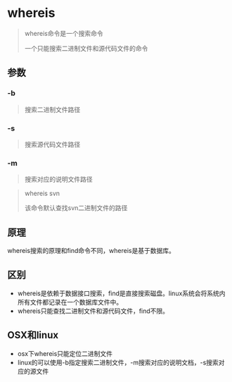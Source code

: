 # whereis

> whereis命令是一个搜索命令
>
> 一个只能搜索二进制文件和源代码文件的命令



## 参数

### -b

> 搜索二进制文件路径



### -s

> 搜索源代码文件路径



### -m

> 搜索对应的说明文件路径



> whereis svn
>
> 该命令默认查找svn二进制文件的路径



## 原理

whereis搜索的原理和find命令不同，whereis是基于数据库。



## 区别

- whereis是依赖于数据接口搜索，find是直接搜索磁盘。linux系统会将系统内所有文件都记录在一个数据库文件中。
- whereis只能查找二进制文件和源代码文件，find不限。



## OSX和linux

- osx下whereis只能定位二进制文件
- linux的可以使用-b指定搜索二进制文件，-m搜索对应的说明文档，-s搜索对应的源文件



